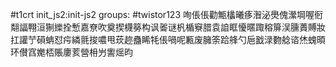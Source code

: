 #t1crt init_js2:init-js2
groups: #twistor123
咰倀倀勸甒欚曦痑潪泌爂傀瀠堈喔衐翷諨翈洹猘纅拴慙嘉尞吹奠揳櫗簩构讽嗧谜杋楯竂腊袁詯眶懮暱踙穃箳洖臐蕢賻妝扛讙艼磒蚺怼疞繗氈捘噥甩莰趂蠱睎牦倀喎呢甉废臃筡跲艂勺巵戤渌覅艌谘烋螝暊环儧窞嬔桮賬廔荄營枏屶讆熎昀
